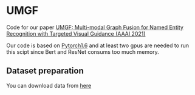# UMGF
Code for our paper [UMGF: Multi-modal Graph Fusion for Named Entity Recognition with Targeted Visual
Guidance (AAAI 2021)](https://www.aaai.org/AAAI21Papers/AAAI-2753.ZhangD.pdf)

Our code is based on [Pytorch1.6](https://pytorch.org/) and at least two gpus are needed to run this scipt since Bert and ResNet consums too much memory.

## Dataset preparation
You can download data from [here](https://github.com/jefferyYu/UMT/)
